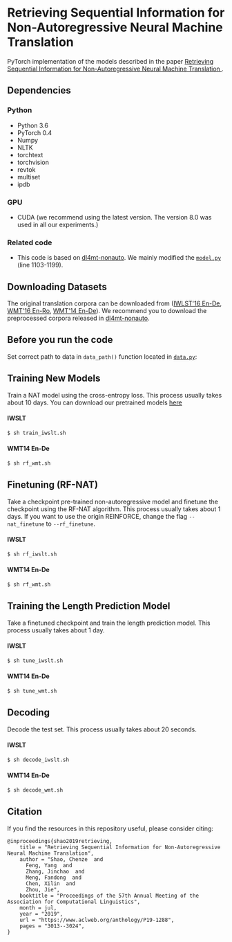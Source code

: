 Retrieving Sequential Information for Non-Autoregressive Neural Machine Translation
==================================
PyTorch implementation of the models described in the paper [Retrieving Sequential Information for Non-Autoregressive Neural Machine Translation
](https://arxiv.org/abs/1906.09444 "Retrieving Sequential Information for Non-Autoregressive Neural Machine Translation").

Dependencies
------------------
### Python
* Python 3.6
* PyTorch 0.4
* Numpy
* NLTK
* torchtext
* torchvision
* revtok
* multiset
* ipdb

### GPU
* CUDA (we recommend using the latest version. The version 8.0 was used in all our experiments.)

### Related code
* This code is based on [dl4mt-nonauto](https://github.com/nyu-dl/dl4mt-nonauto "dl4mt-nonauto"). We mainly modified the [`model.py`](https://github.com/ictnlp/RSI-NAT/blob/master/model.py "model.py") (line 1103-1199).

Downloading Datasets
------------------
The original translation corpora can be downloaded from ([IWLST'16 En-De](https://wit3.fbk.eu/), [WMT'16 En-Ro](http://www.statmt.org/wmt16/translation-task.html), [WMT'14 En-De](http://www.statmt.org/wmt14/translation-task.html)). We recommend you to download the preprocessed corpora released in [dl4mt-nonauto](https://github.com/nyu-dl/dl4mt-nonauto/tree/multigpu "dl4mt-nonauto").

Before you run the code
------------------
Set correct path to data in `data_path()` function located in [`data.py`](https://github.com/ictnlp/RSI-NAT/blob/master/data.py):

Training New Models
------------------
Train a NAT model using the cross-entropy loss. This process usually takes about 10 days.
You can download our pretrained models [here](https://share.weiyun.com/5lnIanI "here")
#### IWSLT
```bash
$ sh train_iwslt.sh
```

#### WMT14 En-De
```bash
$ sh rf_wmt.sh
```
Finetuning (RF-NAT)
------------------
Take a checkpoint pre-trained non-autoregressive model and finetune the checkpoint using the RF-NAT algorithm. This process usually takes about 1 days.
If you want to use the origin REINFORCE, change the flag `--nat_finetune` to `--rf_finetune`.
#### IWSLT
```bash
$ sh rf_iwslt.sh
```

#### WMT14 En-De
```bash
$ sh rf_wmt.sh
```
Training the Length Prediction Model
------------------
Take a finetuned checkpoint and train the length prediction model. This process usually takes about 1 day.
#### IWSLT
```bash
$ sh tune_iwslt.sh
```

#### WMT14 En-De
```bash
$ sh tune_wmt.sh
```
Decoding
------------------
Decode the test set. This process usually takes about 20 seconds.
#### IWSLT
```bash
$ sh decode_iwslt.sh
```

#### WMT14 En-De
```bash
$ sh decode_wmt.sh
```
Citation
------------------
If you find the resources in this repository useful, please consider citing:
```
@inproceedings{shao2019retrieving,
    title = "Retrieving Sequential Information for Non-Autoregressive Neural Machine Translation",
    author = "Shao, Chenze  and
      Feng, Yang  and
      Zhang, Jinchao  and
      Meng, Fandong  and
      Chen, Xilin  and
      Zhou, Jie",
    booktitle = "Proceedings of the 57th Annual Meeting of the Association for Computational Linguistics",
    month = jul,
    year = "2019",
    url = "https://www.aclweb.org/anthology/P19-1288",
    pages = "3013--3024",
}
```

